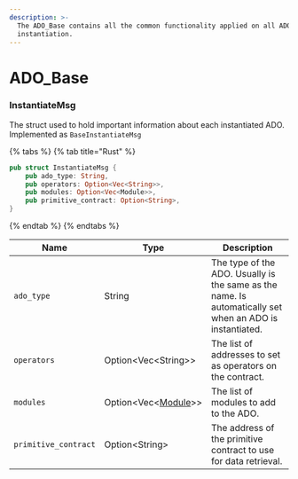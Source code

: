 ```yaml
---
description: >-
  The ADO_Base contains all the common functionality applied on all ADOs upon
  instantiation.
---
```


# ADO\_Base

### InstantiateMsg

The struct used to hold important information about each instantiated ADO. Implemented as `BaseInstantiateMsg`

{% tabs %}
{% tab title="Rust" %}
```rust
pub struct InstantiateMsg {
    pub ado_type: String,
    pub operators: Option<Vec<String>>,
    pub modules: Option<Vec<Module>>,
    pub primitive_contract: Option<String>,
}
```
{% endtab %}
{% endtabs %}

| Name                 | Type                                                     | Description                                                                                             |
| -------------------- | -------------------------------------------------------- | ------------------------------------------------------------------------------------------------------- |
| `ado_type`           | String                                                   | The type of the ADO. Usually is the same as the name. Is automatically set when an ADO is instantiated. |
| `operators`          | Option\<Vec\<String>>                                    | The list of addresses to set as operators on the contract.                                              |
| `modules`            | Option\<Vec<[Module](../modules/module-definitions.md)>> | The list of modules to add to the ADO.                                                                  |
| `primitive_contract` | Option\<String>                                          | The address of the primitive contract to use for data retrieval.                                        |
